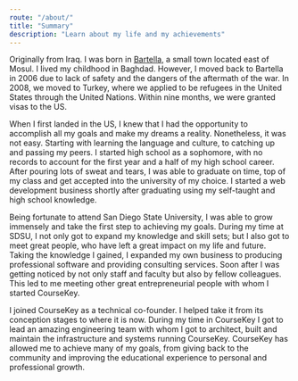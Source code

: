 ```yaml
---
route: "/about/"
title: "Summary"
description: "Learn about my life and my achievements"
---
```


Originally from Iraq. I was born in [Bartella](https://en.wikipedia.org/wiki/Bartella), a small town located east of Mosul. I lived my childhood in Baghdad. However, I moved back to Bartella in 2006 due to lack of safety and the dangers of the aftermath of the war. In 2008, we moved to Turkey, where we applied to be refugees in the United States through the United Nations. Within nine months, we were granted visas to the US.
  
When I first landed in the US, I knew that I had the opportunity to accomplish all my goals and make my dreams a reality. Nonetheless, it was not easy. Starting with learning the language and culture, to catching up and passing my peers. I started high school as a sophomore, with no records to account for the first year and a half of my high school career. After pouring lots of sweat and tears, I was able to graduate on time, top of my class and get accepted into the university of my choice. I started a web development business shortly after graduating using my self-taught and high school knowledge.

Being fortunate to attend San Diego State University, I was able to grow immensely and take the first step to achieving my goals. During my time at SDSU, I not only got to expand my knowledge and skill sets; but I also got to meet great people, who have left a great impact on my life and future. Taking the knowledge I gained, I expanded my own business to producing professional software and providing consulting services. Soon after I was getting noticed by not only staff and faculty but also by fellow colleagues. This led to me meeting other great entrepreneurial people with whom I started CourseKey. 

I joined CourseKey as a technical co-founder. I helped take it from its conception stages to where it is now. During my time in CourseKey I got to lead an amazing engineering team with whom I got to architect, built and maintain the infrastructure and systems running CourseKey. CourseKey has allowed me to achieve many of my goals, from giving back to the community and improving the educational experience to personal and professional growth.
